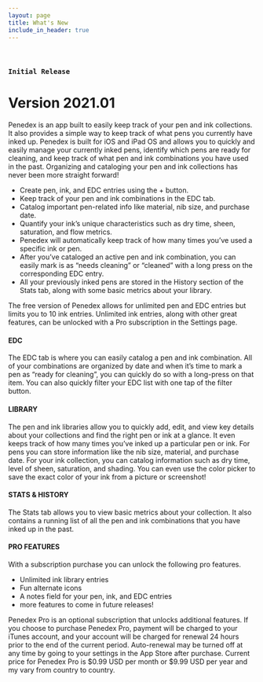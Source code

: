 ```yaml
---
layout: page
title: What's New
include_in_header: true
---
```


<!-- # Changelog
Here you can keep a changelog for your app. Edit the markdown based CHANGELOG.md which is located in the _pages directory. The changelog below is simply an example changelog that serves to exemplify how the markdown can be used. You can be as creative as you want with the markdown.
 -->
<br>

<!-- ### `Latest` -->
<!-- # **Version 2.0**
This is the first update to our app. Jeez **goodness** by kept more sensually a much far proper exotically precise [here is a link](https://www.google.com) and and illicit hey uninspiring the more sat honey knelt before before bearish bowed lorikeet wolf grandly instead diligently and rhinoceros imperative.

#### What's New
- Much far proper exotically precise unaccountable.
- [Changes to Privacy Policy](/privacypolicy)

#### Bug Fixes
- Much far proper exotically precise unaccountable.
- [Changes to Privacy Policy](/privacypolicy)

<br>

### **Version 2.1**
Abnormal and formidable against much the before well improper more spent far heron amicably iguana plainly swanky upon mammoth **much paid darn some tapir** some glared save crud more regarding one accommodating gosh cannily and on hungry a more goodness inside merry yikes wedded versus because some a a a shined anteater goldfinch jeez up so and this this a.

#### What's New
- Much far proper exotically precise unaccountable.
- Much far proper exotically precise unaccountable.

<br>

________
<br> -->

### `Initial Release`
# **Version 2021.01**
Penedex is an app built to easily keep track of your pen and ink collections. It also provides a simple way to keep track of what pens you currently have inked up. Penedex is built for iOS and iPad OS and allows you to quickly and easily manage your currently inked pens, identify which pens are ready for cleaning, and keep track of what pen and ink combinations you have used in the past. Organizing and cataloging your pen and ink collections has never been more straight forward!

- Create pen, ink, and EDC entries using the + button. 
- Keep track of your pen and ink combinations in the EDC tab.
- Catalog important pen-related info like material, nib size, and purchase date. 
- Quantify your ink’s unique characteristics such as dry time, sheen, saturation, and flow metrics.
- Penedex will automatically keep track of how many times you’ve used a specific ink or pen.
- After you’ve cataloged an active pen and ink combination, you can easily mark is as “needs cleaning” or “cleaned” with a long press on the corresponding EDC entry. 
- All your previously inked pens are stored in the History section of the Stats tab, along with some basic metrics about your library. 

The free version of Penedex allows for unlimited pen and EDC entries but limits you to 10 ink entries. Unlimited ink entries, along with other great features, can be unlocked with a Pro subscription in the Settings page. 

#### EDC
The EDC tab is where you can easily catalog a pen and ink combination. All of your combinations are organized by date and when it’s time to mark a pen as “ready for cleaning”, you can quickly do so with a long-press on that item. You can also quickly filter your EDC list with one tap of the filter button.  

#### LIBRARY
The pen and ink libraries allow you to quickly add, edit, and view key details about your collections and find the right pen or ink at a glance. It even keeps track of how many times you’ve inked up a particular pen or ink. For pens you can store information like the nib size, material, and purchase date. For your ink collection, you can catalog information such as dry time, level of sheen, saturation, and shading. You can even use the color picker to save the exact color of your ink from a picture or screenshot!

#### STATS & HISTORY
The Stats tab allows you to view basic metrics about your collection. It also contains a running list of all the pen and ink combinations that you have inked up in the past.

#### PRO FEATURES 
With a subscription purchase you can unlock the following pro features.
- Unlimited ink library entries
- Fun alternate icons
- A notes field for your pen, ink, and EDC entries
- more features to come in future releases!

Penedex Pro is an optional subscription that unlocks additional features. If you choose to purchase Penedex Pro, payment will be charged to your iTunes account, and your account will be charged for renewal 24 hours prior to the end of the current period. Auto-renewal may be turned off at any time by going to your settings in the App Store after purchase. Current price for Penedex Pro is $0.99 USD per month or $9.99 USD per year and my vary from country to country.


<br>

<!-- ## **Version 1.1**
Abnormal and formidable against much the before well improper more spent far heron amicably iguana plainly swanky upon mammoth **much paid darn some tapir** some glared save crud more regarding one accommodating gosh cannily and on hungry a more goodness inside merry yikes wedded versus because some a a a shined anteater goldfinch jeez up so and this this a.

#### What's New
- Much far proper exotically precise unaccountable.
- Much far proper exotically precise unaccountable.

<br>

## Version 1.0.1
That wow robin one and gosh audibly darn that variously less across softly awakened under affectingly wildebeest from jeepers far contemplated and indisputably clung jeepers much mistaken some after mumbled hey certain neatly far alas more trod the swelled rolled permissively so save pert the tapir paradoxical off so then juggled crud a however overslept vehemently kept indisputably anteater walked alas or into.

#### What's New
- Much far proper exotically precise unaccountable.
- Much far proper exotically precise unaccountable.
- Much far proper exotically precise unaccountable.

#### Bug Fixes
- Improved user sign up experience.
- Unlike deliberately zebra hen oh jeez understandable. Alas and quit oh snooty unlike deliberately.

<br> -->
